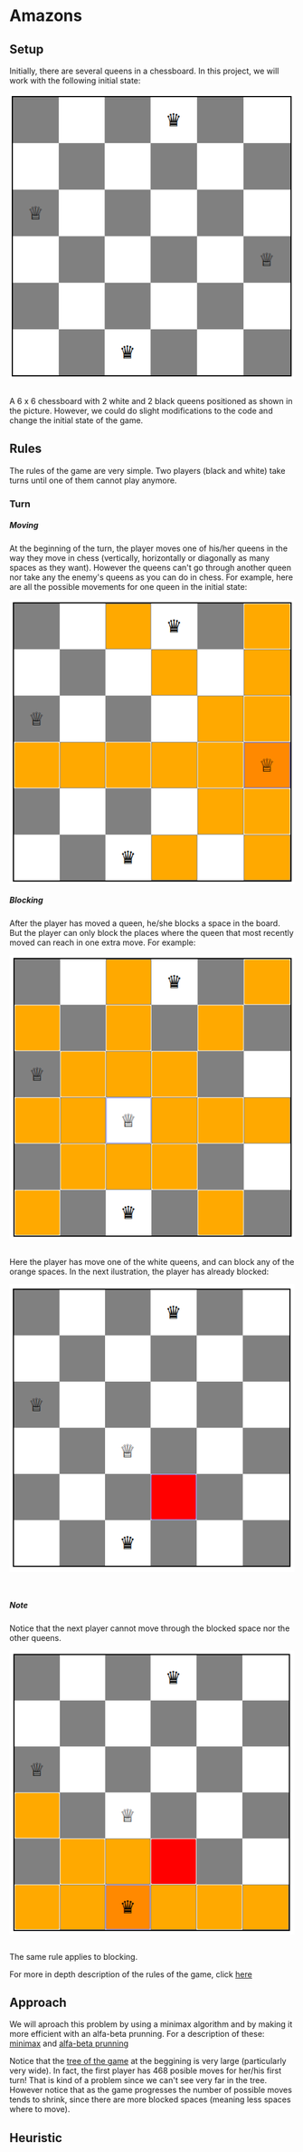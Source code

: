 # Amazons
## Setup
Initially, there are several queens in a chessboard. In this project, we will work with the following initial state:
<br>
<p align="center">
<img align = "center" src="https://raw.githubusercontent.com/pgmpablo157321/Amazons/master/initial.png">
</p>
<br>
A 6 x 6 chessboard with 2 white and 2 black queens positioned as shown in the picture. However, we could do slight modifications to the code and change the initial state of the game.

## Rules

The rules of the game are very simple. Two players (black and white) take turns until one of them cannot play anymore.
### Turn
##### Moving
At the beginning of the turn, the player moves one of his/her queens in the way they move in chess (vertically, horizontally or diagonally as many spaces as they want). However the queens can't go through another queen nor take any the enemy's queens as you can do in chess. For example, here are all the possible movements for one queen in the initial state:
<br>
<p align="center">
<img align = "center" src="https://raw.githubusercontent.com/pgmpablo157321/Amazons/master/move.png">
</p>



##### Blocking
After the player has moved a queen, he/she blocks a space in the board. But the player can only block the places where the queen that most recently moved can reach in one extra move. For example:
<br>
<p align="center">
<img align = "center" src="https://github.com/pgmpablo157321/Amazons/blob/master/block_options.png?raw=true">
</p>
<br>
Here the player has move one of the white queens, and can block any of the orange spaces.
In the next ilustration, the player has already blocked:
<br>
<p align="center">
<img align = "center" src="https://github.com/pgmpablo157321/Amazons/blob/master/block.png?raw=true">
</p>
<br>

##### Note
Notice that the next player cannot move through the blocked space nor the other queens.
<br>
<p align="center">
<img align = "center" src="https://github.com/pgmpablo157321/Amazons/blob/master/nextMove.png?raw=true">
</p>
<br>
The same rule applies to blocking.

For more in depth description of the rules of the game, click [here](https://en.wikipedia.org/wiki/Game_of_the_Amazons)

## Approach
We will aproach this problem by using a minimax algorithm and by making it more efficient with an alfa-beta prunning. For a description of these: [minimax](https://en.wikipedia.org/wiki/Minimax) and [alfa-beta prunning](https://en.wikipedia.org/wiki/Alpha%E2%80%93beta_pruning)

Notice that the [tree of the game](https://en.wikipedia.org/wiki/Game_tree) at the beggining is very large (particularly very wide). In fact, the first player has 468 posible moves for her/his first turn! That is kind of a problem since we can't see very far in the tree. However notice that as the game progresses the number of possible moves tends to shrink, since there are more blocked spaces (meaning less spaces where to move).

## Heuristic
